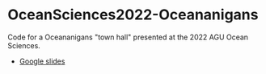 # OceanSciences2022-Oceananigans

Code for a Oceananigans "town hall" presented at the 2022 AGU Ocean Sciences.

* [Google slides](https://docs.google.com/presentation/d/1BYbQsdTkZbJ8CacpTsZzBtI3nXGGGy8LEsciJgXZpM0/edit?usp=sharing)
